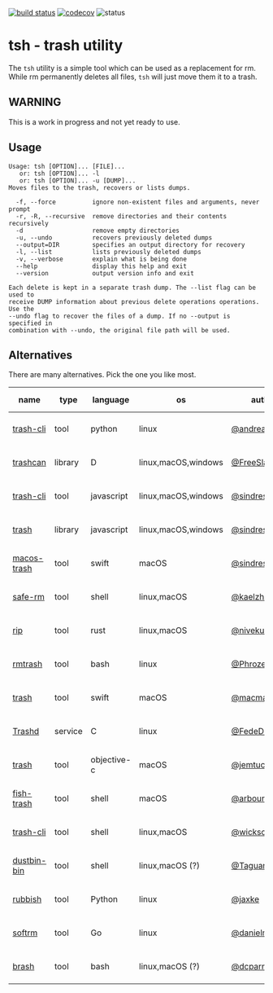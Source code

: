 [![build status](https://travis-ci.org/likle/tsh.svg?branch=master)](https://travis-ci.org/likle/tsh) 
[![codecov](https://codecov.io/gh/likle/tsh/branch/master/graph/badge.svg)](https://codecov.io/gh/likle/tsh)
![status](https://img.shields.io/badge/status-not_released-red.svg?longCache=true&style=flat)

# tsh - trash utility
The ``tsh`` utility is a simple tool which can be used as a replacement for rm.
While rm permanently deletes all files, ``tsh`` will just move them it to a trash.
    
## WARNING
This is a work in progress and not yet ready to use.

## Usage
```
Usage: tsh [OPTION]... [FILE]...
   or: tsh [OPTION]... -l
   or: tsh [OPTION]... -u [DUMP]...
Moves files to the trash, recovers or lists dumps.

  -f, --force          ignore non-existent files and arguments, never prompt
  -r, -R, --recursive  remove directories and their contents recursively
  -d                   remove empty directories
  -u, --undo           recovers previously deleted dumps
  --output=DIR         specifies an output directory for recovery
  -l, --list           lists previously deleted dumps
  -v, --verbose        explain what is being done
  --help               display this help and exit
  --version            output version info and exit

Each delete is kept in a separate trash dump. The --list flag can be used to
receive DUMP information about previous delete operations operations. Use the
--undo flag to recover the files of a dump. If no --output is specified in
combination with --undo, the original file path will be used.
``` 

## Alternatives
There are many alternatives. Pick the one you like most.

| name                                                       | type    | language    | os                  | author                                              | commit activity                                                                                  |
|------------------------------------------------------------|---------|-------------|---------------------|-----------------------------------------------------|--------------------------------------------------------------------------------------------------|
| [trash-cli](https://github.com/andreafrancia/trash-cli)    | tool    | python      | linux               | [@andreafrancia](https://github.com/andreafrancia/) | ![commit activity](https://img.shields.io/github/commit-activity/y/andreafrancia/trash-cli.svg)  |
| [trashcan](https://github.com/FreeSlave/trashcan)          | library | D           | linux,macOS,windows | [@FreeSlave](https://github.com/FreeSlave/)         | ![commit activity](https://img.shields.io/github/commit-activity/y/FreeSlave/trashcan.svg)       |
| [trash-cli](https://github.com/sindresorhus/trash-cli)     | tool    | javascript  | linux,macOS,windows | [@sindresorhus](https://github.com/sindresorhus/)   | ![commit activity](https://img.shields.io/github/commit-activity/y/sindresorhus/trash-cli.svg)   |
| [trash](https://github.com/sindresorhus/trash)             | library | javascript  | linux,macOS,windows | [@sindresorhus](https://github.com/sindresorhus/)   | ![commit activity](https://img.shields.io/github/commit-activity/y/sindresorhus/trash.svg)       |
| [macos-trash](https://github.com/sindresorhus/macos-trash) | tool    | swift       | macOS               | [@sindresorhus](https://github.com/sindresorhus/)   | ![commit activity](https://img.shields.io/github/commit-activity/y/sindresorhus/macos-trash.svg) |
| [safe-rm](https://github.com/kaelzhang/shell-safe-rm)      | tool    | shell       | linux,macOS         | [@kaelzhang](https://github.com/kaelzhang/)         | ![commit activity](https://img.shields.io/github/commit-activity/y/kaelzhang/shell-safe-rm.svg)  |
| [rip](https://github.com/nivekuil/rip)                     | tool    | rust        | linux,macOS         | [@nivekuil](https://github.com/nivekuil/)           | ![commit activity](https://img.shields.io/github/commit-activity/y/nivekuil/rip.svg)             |
| [rmtrash](https://github.com/PhrozenByte/rmtrash)          | tool    | bash        | linux               | [@PhrozenByte](https://github.com/PhrozenByte/)     | ![commit activity](https://img.shields.io/github/commit-activity/y/PhrozenByte/rmtrash.svg)      |
| [trash](https://github.com/macmade/trash)                  | tool    | swift       | macOS               | [@macmade](https://github.com/macmade/)             | ![commit activity](https://img.shields.io/github/commit-activity/y/macmade/trash.svg)            |
| [Trashd](https://github.com/FedeDP/Trashd)                 | service | C           | linux               | [@FedeDP](https://github.com/FedeDP/)               | ![commit activity](https://img.shields.io/github/commit-activity/y/FedeDP/Trashd.svg)            |
| [trash](https://github.com/jemtucker/trash)                | tool    | objective-c | macOS               | [@jemtucker](https://github.com/jemtucker/)         | ![commit activity](https://img.shields.io/github/commit-activity/y/jemtucker/trash.svg)          |
| [fish-trash](https://github.com/arbourd/fish-trash)        | tool    | shell       | macOS               | [@arbourd](https://github.com/arbourd/)             | ![commit activity](https://img.shields.io/github/commit-activity/y/arbourd/fish-trash.svg)       |
| [trash-cli](https://github.com/wicksome/trash-cli)         | tool    | shell       | linux,macOS         | [@wicksome](https://github.com/wicksome/)           | ![commit activity](https://img.shields.io/github/commit-activity/y/wicksome/trash-cli.svg)       |
| [dustbin-bin](https://github.com/Taguar258/dustbin-bin)    | tool    | shell       | linux,macOS (?)     | [@Taguar258](https://github.com/Taguar258/)         | ![commit activity](https://img.shields.io/github/commit-activity/y/Taguar258/dustbin-bin.svg)    |
| [rubbish](https://github.com/jaxke/rubbish)                | tool    | Python      | linux               | [@jaxke](https://github.com/jaxke/)                 | ![commit activity](https://img.shields.io/github/commit-activity/y/jaxke/rubbish.svg)            |
| [softrm](https://github.com/danielmanesku/softrm)          | tool    | Go          | linux               | [@danielmanesku](https://github.com/danielmanesku/) | ![commit activity](https://img.shields.io/github/commit-activity/y/danielmanesku/softrm.svg)     |
| [brash](https://gist.github.com/dcparris/2508959)          | tool    | bash        | linux,macOS (?)     | [@dcparris](https://github.com/dcparris/)           | ![commit activity](https://img.shields.io/badge/commit%20activity-none-red.svg)                  |
